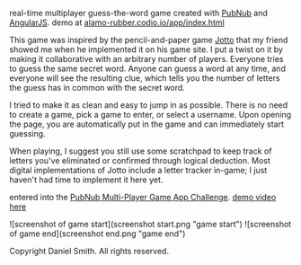 real-time multiplayer guess-the-word game created with [PubNub](http://pubnub.com/) and [AngularJS](https://angularjs.org/). demo at [alamo-rubber.codio.io/app/index.html](http://alamo-rubber.codio.io/app/index.html)

This game was inspired by the pencil-and-paper game [Jotto](https://en.wikipedia.org/wiki/Jotto) that my friend showed me when he implemented it on his game site. I put a twist on it by making it collaborative with an arbitrary number of players. Everyone tries to guess the same secret word. Anyone can guess a word at any time, and everyone will see the resulting clue, which tells you the number of letters the guess has in common with the secret word.

I tried to make it as clean and easy to jump in as possible. There is no need to create a game, pick a game to enter, or select a username. Upon opening the page, you are automatically put in the game and can immediately start guessing.

When playing, I suggest you still use some scratchpad to keep track of letters you've eliminated or confirmed through logical deduction. Most digital implementations of Jotto include a letter tracker in-game; I just haven't had time to implement it here yet.

entered into the [PubNub Multi-Player Game App Challenge](http://pubnubgame.challengepost.com). [demo video here](https://www.youtube.com/watch?v=tC0_Y2BJ8oM)

![screenshot of game start](screenshot start.png "game start")
![screenshot of game end](screenshot end.png "game end")

Copyright Daniel Smith. All rights reserved.
